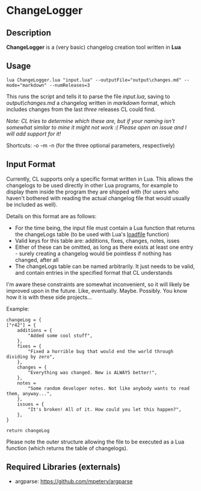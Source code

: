 # ChangeLogger

## Description
**ChangeLogger** is a (very basic) changelog creation tool written in **Lua**


## Usage

    lua ChangeLogger.lua "input.lua" --outputFile="output\changes.md" --mode="markdown" --numReleases=3

This runs the script and tells it to parse the file *input.lua*, saving to *output\changes.md* a changelog written in *markdown* format, which includes changes from the last *three* releases CL could find.

*Note: CL tries to determine which these are, but if your naming isn't somewhat similar to mine it might not work :(
Please open an issue and I will add support for it!*

Shortcuts: -o -m -n (for the three optional parameters, respectively)

## Input Format

Currently, CL supports only a specific format written in Lua. This allows the changelogs to be used directly in other Lua programs, for example to display them inside the program they are shipped with (for users who haven't bothered with reading the actual changelog file that would usually be included as well).

Details on this format are as follows:
 
* For the time being, the input file must contain a Lua function that returns the changeLogs table (to be used with Lua's [loadfile](https://www.lua.org/pil/8.html) function)
* Valid keys for this table are: additions, fixes, changes, notes, isses
* Either of these can be omitted, as long as there exists at least one entry - surely creating a changelog would be pointless if nothing has changed, after all
* The changeLogs table can be named arbitrarily. It just needs to be valid, and contain entries in the specified format that CL understands

I'm aware these constraints are somewhat inconvenient, so it will likely be improved upon in the future. Like, eventually. Maybe. Possibly. You know how it is with these side projects...

Example:

    changeLog = {
	["r42"] = {
		additions = {
			"Added some cool stuff",
		},
		fixes = {
			"Fixed a horrible bug that would end the world through dividing by zero",
		},
		changes = {
			"Everything was changed. New is ALWAYS better!",
		},
		notes = 
			"Some random developer notes. Not like anybody wants to read them, anyway...",
		},
		issues = {
			"It's broken! All of it. How could you let this happen?",
		},
	}
	
	return changeLog

Please note the outer structure allowing the file to be executed as a Lua function (which returns the table of changelogs).

## Required Libraries (externals)
* argparse: 	https://github.com/mpeterv/argparse
